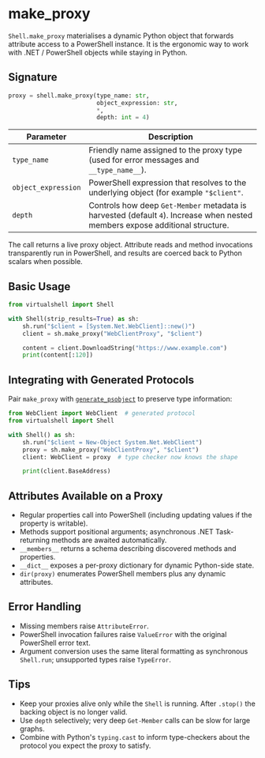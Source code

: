 # make_proxy

`Shell.make_proxy` materialises a dynamic Python object that forwards attribute access to a PowerShell instance. It is the ergonomic way to work with .NET / PowerShell objects while staying in Python.

## Signature

```python
proxy = shell.make_proxy(type_name: str,
                         object_expression: str,
                         *,
                         depth: int = 4)
```

| Parameter | Description |
|-----------|-------------|
| `type_name` | Friendly name assigned to the proxy type (used for error messages and `__type_name__`). |
| `object_expression` | PowerShell expression that resolves to the underlying object (for example `"$client"`. |
| `depth` | Controls how deep `Get-Member` metadata is harvested (default `4`). Increase when nested members expose additional structure. |

The call returns a live proxy object. Attribute reads and method invocations transparently run in PowerShell, and results are coerced back to Python scalars when possible.

## Basic Usage

```python
from virtualshell import Shell

with Shell(strip_results=True) as sh:
    sh.run("$client = [System.Net.WebClient]::new()")
    client = sh.make_proxy("WebClientProxy", "$client")

    content = client.DownloadString("https://www.example.com")
    print(content[:120])
```

## Integrating with Generated Protocols

Pair `make_proxy` with [`generate_psobject`](generate_psobject.md) to preserve type information:

```python
from WebClient import WebClient  # generated protocol
from virtualshell import Shell

with Shell() as sh:
    sh.run("$client = New-Object System.Net.WebClient")
    proxy = sh.make_proxy("WebClientProxy", "$client")
    client: WebClient = proxy  # type checker now knows the shape

    print(client.BaseAddress)
```

## Attributes Available on a Proxy

- Regular properties call into PowerShell (including updating values if the property is writable).
- Methods support positional arguments; asynchronous .NET Task-returning methods are awaited automatically.
- `__members__` returns a schema describing discovered methods and properties.
- `__dict__` exposes a per-proxy dictionary for dynamic Python-side state.
- `dir(proxy)` enumerates PowerShell members plus any dynamic attributes.

## Error Handling

- Missing members raise `AttributeError`.
- PowerShell invocation failures raise `ValueError` with the original PowerShell error text.
- Argument conversion uses the same literal formatting as synchronous `Shell.run`; unsupported types raise `TypeError`.

## Tips

- Keep your proxies alive only while the `Shell` is running. After `.stop()` the backing object is no longer valid.
- Use `depth` selectively; very deep `Get-Member` calls can be slow for large graphs.
- Combine with Python's `typing.cast` to inform type-checkers about the protocol you expect the proxy to satisfy.
